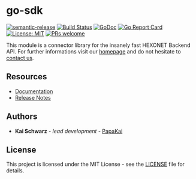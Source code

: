 # go-sdk

[![semantic-release](https://img.shields.io/badge/%20%20%F0%9F%93%A6%F0%9F%9A%80-semantic--release-e10079.svg)](https://github.com/semantic-release/semantic-release)
[![Build Status](https://github.com/centralnicgroup-opensource/rtldev-middleware-go-sdk/workflows/Release/badge.svg?branch=master)](https://github.com/centralnicgroup-opensource/rtldev-middleware-go-sdk/workflows/Release/badge.svg?branch=master)
[![GoDoc](https://godoc.org/github.com/centralnicgroup-opensource/rtldev-middleware-go-sdk?status.svg)](https://godoc.org/github.com/centralnicgroup-opensource/rtldev-middleware-go-sdk)
[![Go Report Card](https://goreportcard.com/badge/github.com/centralnicgroup-opensource/rtldev-middleware-go-sdk)](https://goreportcard.com/report/github.com/centralnicgroup-opensource/rtldev-middleware-go-sdk)
[![License: MIT](https://img.shields.io/badge/License-MIT-blue.svg)](https://opensource.org/licenses/MIT)
[![PRs welcome](https://img.shields.io/badge/PRs-welcome-brightgreen.svg)](https://github.com/centralnicgroup-opensource/rtldev-middleware-go-sdk/blob/master/CONTRIBUTING.md)

This module is a connector library for the insanely fast HEXONET Backend API. For further informations visit our [homepage](http://hexonet.net) and do not hesitate to [contact us](https://www.hexonet.net/contact).

## Resources

- [Documentation](https://centralnic-reseller.github.io/centralnic-reseller/docs/hexonet/sdks/go-sdk/)
- [Release Notes](https://github.com/centralnicgroup-opensource/rtldev-middleware-go-sdk/releases)

## Authors

- **Kai Schwarz** - _lead development_ - [PapaKai](https://github.com/papakai)

## License

This project is licensed under the MIT License - see the [LICENSE](LICENSE) file for details.
